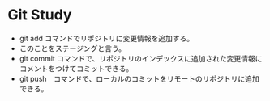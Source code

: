 # Git Study

- git add コマンドでリポジトリに変更情報を追加する。
 - このことをステージングと言う。
- git commit コマンドで、リポジトリのインデックスに追加された変更情報にコメントをつけてコミットできる。
- git push　コマンドで、ローカルのコミットをリモートのリポジトリに追加できる。 
